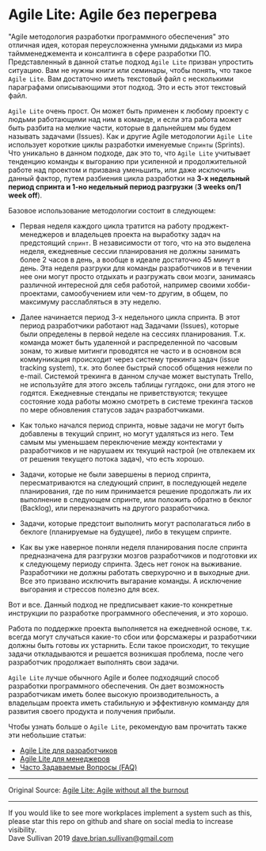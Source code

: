 # Agile Lite: Agile без перегрева

"Agile методология разработки программного обеспечения" это отличная идея, которая переусложненна умными дядьками из мира таймменеджемента и консалтинга в сфере разработки ПО. Представленный в данной статье подход `Agile Lite` призван упростить ситуацию. Вам не нужны книги или семинары, чтобы понять, что такое `Agile Lite`. Вам достаточно иметь текстовый файл с несколькими параграфами описывающими этот подход. Это и есть этот текстовый файл.

`Agile Lite` очень прост. Он может быть применен к любому проекту с людьми работающими над ним в команде, и если эта работа может быть разбита на мелкие части, которые в дальнейшем мы будем называть задачами (Issues). Как и другие Agile методологии `Agile Lite` использует короткие циклы разработки именуемые `Спринты` (Sprints). Что уникально в данном подходе, дак это то, что `Agile Lite` учитывает тенденцию команды к выгоранию при усиленной и продолжительной работе над проектом и призвана уменьшить, или даже исключить данный фактор, путем разбиения цикла разработки на **3-х недельный период спринта и 1-но недельный период разгрузки** (**3 weeks on/1 week off**).


Базовое использование методологии состоит в следующем:

* Первая неделя каждого цикла тратится на работу проджект-менеджеров и владельцев проекта на выработку задач на предстоящий `спринт`. В независимости от того, что на это выделена неделя, ежедневные сессии планирования не должны занимать более 2 часов в день, а вообще в идеале достаточно 45 минут в день. Эта неделя разгруки для команды разработчиков и в течении нее они могут просто отдыхать и разгружать свои мозги, занимаясь различной интересной для себя работой, например своими хобби-проектами, самообучением или чем-то другим, в общем, по максимуму расслабляться в эту неделю.

* Далее начинается период 3-х недельного цикла спринта. В этот период разработчики работают над Задачами (Issues), которые были определены в первой неделе на сессиях планирования. Т.к. команда может быть удаленной и распределенной по часовым зонам, то живые митинги проводятся не часто и в основном вся коммуникация происходит через систему трекинга задач (issue tracking system), т.к. это более быстрый способ общения нежели по e-mail. Системой трекинга в данном случае может выступать Trello, не используйте для этого эксель таблицы гуглдокс, они для этого не годятся. Ежедневные стендапы не приветствуются; текущее состояние хода работы можно смотреть в системе трекинга тасков по мере обновления статусов задач разработчиками.

* Как только начался период спринта, новые задачи не могут быть добавлены в текущий спринт, но могут удаляться из него. Тем самым мы уменьшаем переключение между контектами у разработчиков и не нарушаем их текущий настрой (не отвлекаем их от решения текущего потока задач), что есть хорошо.

* Задачи, которые не были завершены в период спринта, пересматриваются на следующий спринт, в последующей неделе планирования, где по ним принимается решение продолжать ли их выполнение в следующем спринте, или положить обратно в беклог (Backlog), или переназначить на другого разработчика.

* Задачи, которые предстоит выполнить могут располагаться либо в беклоге (планируемые на будущее), либо в текущем спринте.

* Как вы уже наверное поняли неделя планирования после спринта предназначена для разгрузки мозгов разработчиков и подготовки их к следующему периоду спринта. Здесь нет гонок на выживание. Разработчики не должны работать сверхурочно и в выходные дни. Все это призвано исключить выгарание команды. А исключение выгорания и стрессов полезно для всех.

Вот и все. Данный подход не предписывает какие-то конкретные инструкции по разработке программного обеспечения, и это хорошо.

Работа по поддержке проекта выполняется на ежедневной основе, т.к. всегда могут случаться какие-то сбои или форсмажеры и разработчики должны быть готовы их устарнить. Если такое происходит, то текущие задачи откладываются и решается возникшая проблема, после чего разработчик продолжает выполнять свои задачи.

`Agile Lite` лучше обычного Agile и более подходящий способ разработки программного обеспечения. Он дает возможность разработчикам иметь более высокую производительность, а владельцам проекта иметь стабильную и эффективную комманду для развития своего продукта и получения прибыли.


Чтобы узнать больше о `Agile Lite`, рекомендую вам прочитать также эти небольшие статьи:

* [Agile Lite для разработчиков](agile_lite_for_developers.md)
* [Agile Lite для менеджеров](agile_lite_for_managers.md)
* [Часто Задаваемые Вопросы (FAQ)](faq.md)


---

Original Source: [Agile Lite: Agile without all the burnout](https://github.com/davebs/AgileLite)

---
If you would like to see more workplaces implement a system such as this, please star this repo on github and share on social media to increase visibility.  
Dave Sullivan 2019 dave.brian.sullivan@gmail.com

